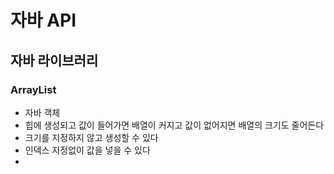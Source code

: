 # 자바 API

## 자바 라이브러리

### ArrayList
- 자바 객체
- 힙에 생성되고 값이 들어가면 배열이 커지고 값이 없어지면
배열의 크기도 줄어든다
- 크기를 지정하지 않고 생성할 수 있다
- 인덱스 지정없이 값을 넣을 수 있다
- 

